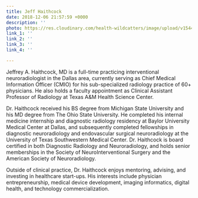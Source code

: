 ```yaml
---
title: Jeff Haithcock
date: 2018-12-06 21:57:59 +0000
description: ''
photo: https://res.cloudinary.com/health-wildcatters/image/upload/v1544133498/image.png
link_1: ''
link_2: ''
link_3: ''
link_4: ''

---
```

Jeffrey A. Haithcock, MD is a full-time practicing interventional neuroradiologist in the Dallas area, currently serving as Chief Medical Information Officer (CMIO) for his sub-specialized radiology practice of 60+ physicians. He also holds a faculty appointment as Clinical Assistant Professor of Radiology at Texas A&M Health Science Center.

Dr. Haithcock received his BS degree from Michigan State University and his MD degree from The Ohio State University. He completed his internal medicine internship and diagnostic radiology residency at Baylor University Medical Center at Dallas, and subsequently completed fellowships in diagnostic neuroradiology and endovascular surgical neuroradiology at the University of Texas Southwestern Medical Center. Dr. Haithcock is board certified in both Diagnostic Radiology and Neuroradiology, and holds senior memberships in the Society of NeuroInterventional Surgery and the American Society of Neuroradiology.

Outside of clinical practice, Dr. Haithcock enjoys mentoring, advising, and investing in healthcare start-ups. His interests include physician entrepreneurship, medical device development, imaging informatics, digital health, and technology commercialization.